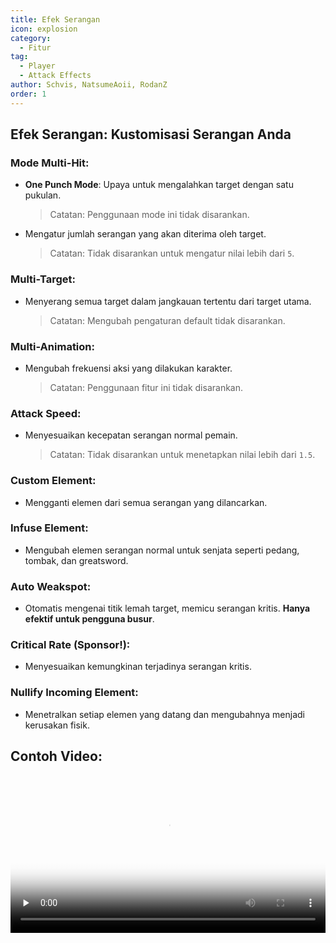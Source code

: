 ```yaml
---
title: Efek Serangan
icon: explosion
category:
  - Fitur
tag:
  - Player
  - Attack Effects
author: Schvis, NatsumeAoii, RodanZ
order: 1
---
```


## Efek Serangan: Kustomisasi Serangan Anda

### Mode Multi-Hit:
- **One Punch Mode**: Upaya untuk mengalahkan target dengan satu pukulan.
  > Catatan: Penggunaan mode ini tidak disarankan.
- Mengatur jumlah serangan yang akan diterima oleh target.
  > Catatan: Tidak disarankan untuk mengatur nilai lebih dari `5`.

### Multi-Target:
- Menyerang semua target dalam jangkauan tertentu dari target utama.
  > Catatan: Mengubah pengaturan default tidak disarankan.

### Multi-Animation:
- Mengubah frekuensi aksi yang dilakukan karakter.
  > Catatan: Penggunaan fitur ini tidak disarankan.

### Attack Speed:
- Menyesuaikan kecepatan serangan normal pemain.
  > Catatan: Tidak disarankan untuk menetapkan nilai lebih dari `1.5`.

### Custom Element:
- Mengganti elemen dari semua serangan yang dilancarkan.

### Infuse Element:
- Mengubah elemen serangan normal untuk senjata seperti pedang, tombak, dan greatsword.

### Auto Weakspot:
- Otomatis mengenai titik lemah target, memicu serangan kritis. **Hanya efektif untuk pengguna busur**.

### Critical Rate (Sponsor!):
- Menyesuaikan kemungkinan terjadinya serangan kritis.

### Nullify Incoming Element:
- Menetralkan setiap elemen yang datang dan mengubahnya menjadi kerusakan fisik.

## Contoh Video:

<video controls preload="none" width="100%" poster="https://nextcloud.atruicardona.xyz/s/4rRZ3mQoxsnfMQy/preview"><source src="https://nextcloud.atruicardona.xyz/s/4rRZ3mQoxsnfMQy/download" type="video/mp4"></video>
